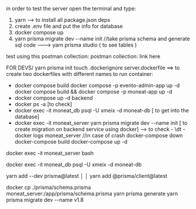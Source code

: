 in order to test the server open the terminal and type:

1. yarn --> to install all package.json deps
2. create .env file and put the info for database
3. docker compose up
4. yarn prisma migrate dev --name init //take prisma schema and generate sql code ---> yarn prisma studio ( to see tables )

test using this postman collection:
postman collection: link here

FOR DEVS/
yarn prisma init
touch .dockerignore server.dockerfile ==> to create two dockerfiles with different names
to run container:

- docker compose build
  docker compose -p evento-admin-app up -d
  docker compose build && docker compose -p moneat-app up -d
- docker compose up -d backend
- docker ps -a [to check]
- docker exec -it moneat_db psql -U xmeix -d moneat-db [ to get into the database]
- docker exec -it moneat_server yarn prisma migrate dev --name init [ to create migration on backend service using docker] --> to check - \dt
  -docker logs moneat_server //in case of crash
  docker-compose down
  docker-compose build
  docker-compose up -d

docker exec -it moneat_server bash

docker exec -it moneat_db psql -U xmeix -d moneat-db

yarn add --dev prisma@latest │
│ yarn add @prisma/client@latest



docker cp ./prisma/schema.prisma moneat_server:/app/prisma/schema.prisma
yarn prisma generate
yarn prisma migrate dev --name v1.8

